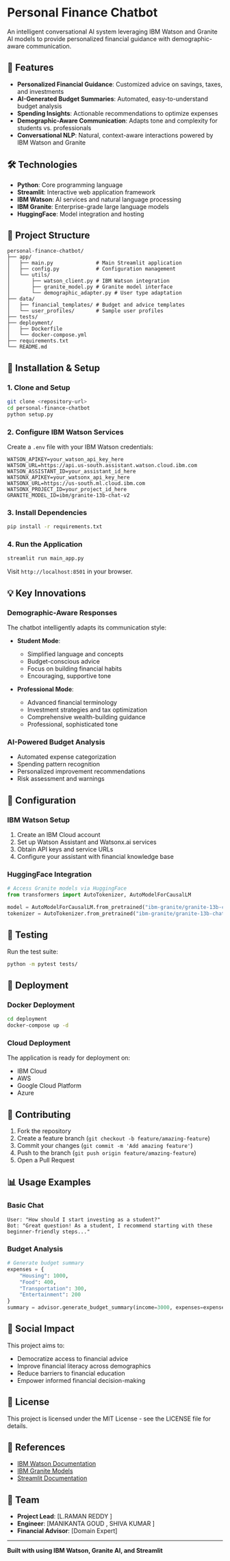 # Personal Finance Chatbot

An intelligent conversational AI system leveraging IBM Watson and Granite AI models to provide personalized financial guidance with demographic-aware communication.

## 🚀 Features

- **Personalized Financial Guidance**: Customized advice on savings, taxes, and investments
- **AI-Generated Budget Summaries**: Automated, easy-to-understand budget analysis
- **Spending Insights**: Actionable recommendations to optimize expenses
- **Demographic-Aware Communication**: Adapts tone and complexity for students vs. professionals
- **Conversational NLP**: Natural, context-aware interactions powered by IBM Watson and Granite

## 🛠️ Technologies

- **Python**: Core programming language
- **Streamlit**: Interactive web application framework
- **IBM Watson**: AI services and natural language processing
- **IBM Granite**: Enterprise-grade large language models
- **HuggingFace**: Model integration and hosting

## 📁 Project Structure

```
personal-finance-chatbot/
├── app/
│   ├── main.py              # Main Streamlit application
│   ├── config.py            # Configuration management
│   └── utils/
│       ├── watson_client.py # IBM Watson integration
│       ├── granite_model.py # Granite model interface
│       └── demographic_adapter.py # User type adaptation
├── data/
│   ├── financial_templates/ # Budget and advice templates
│   └── user_profiles/       # Sample user profiles
├── tests/
├── deployment/
│   ├── Dockerfile
│   └── docker-compose.yml
├── requirements.txt
└── README.md
```

## 🔧 Installation & Setup

### 1. Clone and Setup
```bash
git clone <repository-url>
cd personal-finance-chatbot
python setup.py
```

### 2. Configure IBM Watson Services

Create a `.env` file with your IBM Watson credentials:

```env
WATSON_APIKEY=your_watson_api_key_here
WATSON_URL=https://api.us-south.assistant.watson.cloud.ibm.com
WATSON_ASSISTANT_ID=your_assistant_id_here
WATSONX_APIKEY=your_watsonx_api_key_here
WATSONX_URL=https://us-south.ml.cloud.ibm.com
WATSONX_PROJECT_ID=your_project_id_here
GRANITE_MODEL_ID=ibm/granite-13b-chat-v2
```

### 3. Install Dependencies
```bash
pip install -r requirements.txt
```

### 4. Run the Application
```bash
streamlit run main_app.py
```

Visit `http://localhost:8501` in your browser.

## 💡 Key Innovations

### Demographic-Aware Responses
The chatbot intelligently adapts its communication style:

- **Student Mode**: 
  - Simplified language and concepts
  - Budget-conscious advice
  - Focus on building financial habits
  - Encouraging, supportive tone

- **Professional Mode**:
  - Advanced financial terminology
  - Investment strategies and tax optimization
  - Comprehensive wealth-building guidance
  - Professional, sophisticated tone

### AI-Powered Budget Analysis
- Automated expense categorization
- Spending pattern recognition
- Personalized improvement recommendations
- Risk assessment and warnings

## 🔐 Configuration

### IBM Watson Setup
1. Create an IBM Cloud account
2. Set up Watson Assistant and Watsonx.ai services
3. Obtain API keys and service URLs
4. Configure your assistant with financial knowledge base

### HuggingFace Integration
```python
# Access Granite models via HuggingFace
from transformers import AutoTokenizer, AutoModelForCausalLM

model = AutoModelForCausalLM.from_pretrained("ibm-granite/granite-13b-chat-v2")
tokenizer = AutoTokenizer.from_pretrained("ibm-granite/granite-13b-chat-v2")
```

## 🧪 Testing

Run the test suite:
```bash
python -m pytest tests/
```

## 🚢 Deployment

### Docker Deployment
```bash
cd deployment
docker-compose up -d
```

### Cloud Deployment
The application is ready for deployment on:
- IBM Cloud
- AWS
- Google Cloud Platform
- Azure

## 🤝 Contributing

1. Fork the repository
2. Create a feature branch (`git checkout -b feature/amazing-feature`)
3. Commit your changes (`git commit -m 'Add amazing feature'`)
4. Push to the branch (`git push origin feature/amazing-feature`)
5. Open a Pull Request

## 📊 Usage Examples

### Basic Chat
```
User: "How should I start investing as a student?"
Bot: "Great question! As a student, I recommend starting with these beginner-friendly steps..."
```

### Budget Analysis
```python
# Generate budget summary
expenses = {
    "Housing": 1000,
    "Food": 400,
    "Transportation": 300,
    "Entertainment": 200
}
summary = advisor.generate_budget_summary(income=3000, expenses=expenses, user_type="student")
```

## 🌟 Social Impact

This project aims to:
- Democratize access to financial advice
- Improve financial literacy across demographics
- Reduce barriers to financial education
- Empower informed financial decision-making

## 📄 License

This project is licensed under the MIT License - see the LICENSE file for details.

## 🔗 References

- [IBM Watson Documentation](https://cloud.ibm.com/docs/assistant)
- [IBM Granite Models](https://huggingface.co/ibm-granite)
- [Streamlit Documentation](https://docs.streamlit.io)

## 👥 Team

- **Project Lead**: [L.RAMAN REDDY ]
- **Engineer**: [MANIKANTA GOUD , SHIVA KUMAR ]
- **Financial Advisor**: [Domain Expert]

---

**Built with using IBM Watson, Granite AI, and Streamlit**
